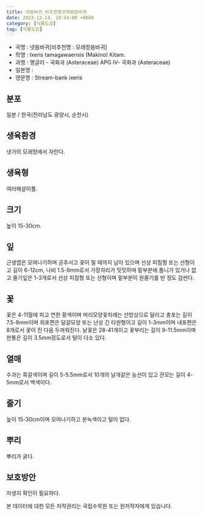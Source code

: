 ```yaml
---
title: 냇씀바귀_비추천명모래땅씀바귀
date: 2023-12-14, 18:54:00 +0800
category: [식물도감]
tag: [식물도감]
---
```




- 국명 : 냇씀바귀[비추천명 : 모래땅씀바귀]
- 학명 : Ixeris tamagawaensis (Makino) Kitam.
- 과명 : 앵글러 - 국화과 (Asteraceae) APG Ⅳ- 국화과 (Asteraceae)
- 일본명 : 
- 영문명 : Stream-bank ixeris


## 분포
일본 / 한국(전라남도 광양시, 순천시) 
## 생육환경
냇가의 모래땅에서 자란다.
## 생육형
여러해살이풀.
## 크기
높이 15-30cm.
## 잎
근생엽은 모여나기하며 곧추서고 꽃이 필 때까지 남아 있으며 선상 피침형 또는 선형이고 길이 6-12cm, 나비 1.5-9mm로서 가장자리가 밋밋하며 밑부분에 톱니가 있거나 없고 줄기잎은 1-3개로서 선상 피침형 또는 선형이며 밑부분이 원줄기를 반 정도 감싼다.
## 꽃
꽃은 4-11월에 피고 연한 황색이며 머리모양꽃차례는 산방상으로 달리고 총포는 길이 7.5-8mm이며 외포편은 달걀모양 또는 난상 긴 타원형이고 길이 1-3mm이며 내포편은 8개로서 꽃이 진 다음 두꺼워진다. 낱꽃은 28-41개이고 꽃부리는 길이 9-11.5mm이며 판통은 길이 3.5mm정도로서 털이 다소 있다.
## 열매
수과는 흑갈색이며 길이 5-5.5mm로서 10개의 날개같은 능선이 있고 관모는 길이 4-5mm로서 백색이다.
## 줄기
높이 15-30cm이며 모여나기하고 분녹색이고 털이 없다.
## 뿌리
뿌리가 굵다.
## 보호방안
자생지 확인이 필요하다.






본 데이터에 대한 모든 저작권리는 국립수목원 또는 원저작자에게 있습니다.

